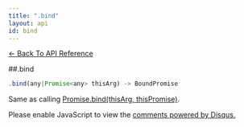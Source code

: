 ```yaml
---
title: ".bind"
layout: api
id: bind
---
```


[← Back To API Reference](/docs/api-reference.html)
<div class="api-code-section"><markdown>
##.bind

```js
.bind(any|Promise<any> thisArg) -> BoundPromise
```

Same as calling [Promise.bind(thisArg, thisPromise)](.).
</markdown></div>

<div id="disqus_thread"></div>
<script type="text/javascript">
    var disqus_title = ".bind";
    var disqus_shortname = "bluebirdjs";
    var disqus_identifier = "disqus-id-bind";
    
    (function() {
        var dsq = document.createElement("script"); dsq.type = "text/javascript"; dsq.async = true;
        dsq.src = "//" + disqus_shortname + ".disqus.com/embed.js";
        (document.getElementsByTagName("head")[0] || document.getElementsByTagName("body")[0]).appendChild(dsq);
    })();
</script>
<noscript>Please enable JavaScript to view the <a href="https://disqus.com/?ref_noscript" rel="nofollow">comments powered by Disqus.</a></noscript>